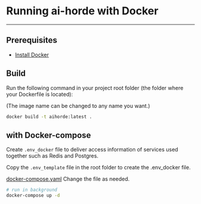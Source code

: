 <!--
SPDX-FileCopyrightText: 2023 Tazlin

SPDX-License-Identifier: AGPL-3.0-or-later
-->

# Running ai-horde with Docker

---

## Prerequisites

- [Install Docker](https://docs.docker.com/get-docker/)

## Build

Run the following command in your project root folder (the folder where your Dockerfile is located):

(The image name can be changed to any name you want.)

```bash
docker build -t aihorde:latest .
```

## with Docker-compose

Create `.env_docker` file to deliver access information of services used together such as Redis and Postgres.

Copy the `.env_template` file in the root folder to create the .env_docker file.

[docker-compose.yaml](docker-compose.yaml) Change the file as needed.


```bash
# run in background
docker-compose up -d
```
